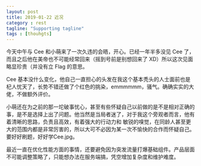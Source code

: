 ```yaml
---
layout: post
title: 2019-01-22 近况
category : rest
tagline: "Supporting tagline"
tags : [thouhgts]
---
```


今天中午与 Cee 和小萌来了一次久违的会晤，开心。已经一年半多没见 Cee 了，而且之后他在美帝也不可能经常回来（摇到号前是别想回来了 XD）所以这次见面略显珍贵（并没有立 Flag 的意思。

Cee 基本没什么变化，他自己一直担心的头发在我这个基本秃头的人士面前也是杞人忧天了，长势不错还做了个红色的挑染，emmmmmm，骚气。确确实实的大佬，不做额外评价。

小萌还在为之前的那一坨破事忧心，甚至有些怀疑自己以前做的是不是相对正确的事，是不是选择上出了问题。他当然是当局者迷了，对于我这个旁观者而言，他有着清晰的思路，负责且高效，有着强大的行动力和
敏锐的嗅觉，在同龄人甚至更大的范围内都是非常厉害的，所以大可不必因为某一次不愉快的合作而怀疑自己。要好好刷题，好好学Cee.jpg。

最近一直在优化性能方面的事情，还要避免因为突发流量打爆基础组件。产品层面不可能调整策略了，只能想办法在服务端搞，凭空增加复杂度和维护难度。
